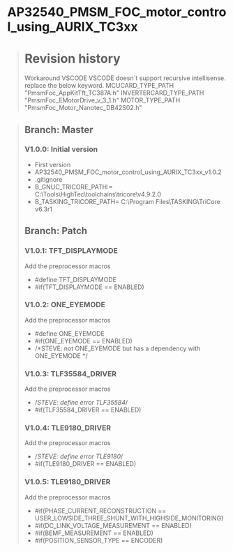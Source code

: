 AP32540_PMSM_FOC_motor_control_using_AURIX_TC3xx
==
># Revision history
> Workaround VSCODE
VSCODE doesn`t support recursive intellisense.
replace the below keyword.
MCUCARD_TYPE_PATH
"PmsmFoc_AppKitTft_TC387A.h"
INVERTERCARD_TYPE_PATH
"PmsmFoc_EMotorDrive_v_3_1.h"
MOTOR_TYPE_PATH
"PmsmFoc_Motor_Nanotec_DB42S02.h"

>## Branch: Master
>### V1.0.0: Initial version
> * First version
> * AP32540_PMSM_FOC_motor_control_using_AURIX_TC3xx_v1.0.2
> * .gitignore
> * B_GNUC_TRICORE_PATH:=  C:\Tools\HighTec\toolchains\tricore\v4.9.2.0
> * B_TASKING_TRICORE_PATH= C:\Program Files\TASKING\TriCore v6.3r1
>## Branch: Patch
>### V1.0.1: TFT_DISPLAYMODE
> Add the preprocessor macros
> * #define TFT_DISPLAYMODE
> * #if(TFT_DISPLAYMODE == ENABLED)
>### V1.0.2: ONE_EYEMODE
> Add the preprocessor macros
> * #define ONE_EYEMODE
> * #if(ONE_EYEMODE == ENABLED)
> * /*STEVE: not ONE_EYEMODE but has a dependency with ONE_EYEMODE */
>### V1.0.3: TLF35584_DRIVER
> Add the preprocessor macros
> * /*STEVE: define error TLF35584*/
> * #if(TLF35584_DRIVER == ENABLED)
>### V1.0.4: TLE9180_DRIVER
> Add the preprocessor macros
> * /*STEVE: define error TLE9180*/
> * #if(TLE9180_DRIVER == ENABLED)
>### V1.0.5: TLE9180_DRIVER
> Add the preprocessor macros
> * #if(PHASE_CURRENT_RECONSTRUCTION == USER_LOWSIDE_THREE_SHUNT_WITH_HIGHSIDE_MONITORING)
> * #if(DC_LINK_VOLTAGE_MEASUREMENT == ENABLED)
> * #if(BEMF_MEASUREMENT == ENABLED)
> * #if(POSITION_SENSOR_TYPE == ENCODER)